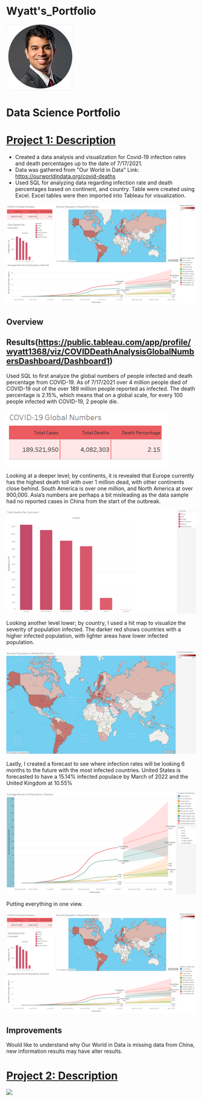 # Wyatt's_Portfolio

![ ](https://github.com/WyattAlexander-001/Wyatt_Portfolio/blob/main/images/Smaller_Profile_Pic.png)

# Data Science Portfolio

# [Project 1: Description](https://github.com/WyattAlexander-001/Covid_Analysis__Visual_Portfolio_Project_SQL)
* Created a data analysis and visualization for Covid-19 infection rates and death percentages up to the date of 7/17/2021.
* Data was gathered from "Our World in Data" Link: https://ourworldindata.org/covid-deaths
* Used SQL for analyzing data regarding infection rate and death percentages based on continent, and country. Table were created using Excel. Excel tables were then imported into Tableau for visualization.

![ ](https://github.com/WyattAlexander-001/Covid_Analysis__Visual_Portfolio_Project_SQL/blob/main/COVID_19_Portfolio_Project_7-17-2021/Tableau_Images/Final%20Dash.PNG)

## Overview 



## Results(https://public.tableau.com/app/profile/wyatt1368/viz/COVIDDeathAnalysisGlobalNumbersDashboard/Dashboard1)

Used SQL to first analyze the global numbers of people infected and death percentage from COVID-19. As of 7/17/2021 over 4 million people died of COVID-19 out of the over 189 million people reported as infected. The death percentage is 2.15%, which means that on a global scale, for every 100 people infected with COVID-19, 2 people die.

![ ](https://github.com/WyattAlexander-001/Covid_Analysis__Visual_Portfolio_Project_SQL/blob/main/COVID_19_Portfolio_Project_7-17-2021/Tableau_Images/Covid_Global_Numbers.PNG)

Looking at a deeper level; by continents, it is revealed that Europe currently has the highest death toll with over 1 million dead, with other continents close behind. South America is over one million, and North America at over 900,000. Asia’s numbers are perhaps a bit misleading as the data sample had no reported cases in China from the start of the outbreak.

![ ](https://github.com/WyattAlexander-001/Wyatt_Portfolio/blob/main/images/Covid-19_Tableau_Images/Total_Deaths_Per_Continent.PNG)

Looking another level lower; by country, I used a hit map to visualize the severity of population infected. The darker red shows countries with a higher infected population, with lighter areas have lower infected population.

![ ](https://github.com/WyattAlexander-001/Wyatt_Portfolio/blob/main/images/Covid-19_Tableau_Images/World_View.PNG)

Lastly, I created a forecast to see where infection rates will be looking 6 months to the future with the most infected countries. United States is forecasted to have a 15.14% infected populace by March of 2022 and the United Kingdom at 10.55%

![ ](https://github.com/WyattAlexander-001/Wyatt_Portfolio/blob/main/images/Covid-19_Tableau_Images/Line_Chart.PNG)

Putting everything in one view.

![ ](https://github.com/WyattAlexander-001/Covid_Analysis__Visual_Portfolio_Project_SQL/blob/main/COVID_19_Portfolio_Project_7-17-2021/Tableau_Images/Final%20Dash.PNG)

## Improvements

Would like to understand why Our World in Data is missing data from China, new information results may have alter results.

# [Project 2: Description](images/url)



![ ](images/url)
